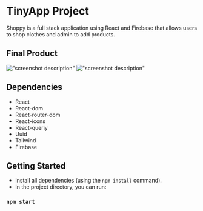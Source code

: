 # TinyApp Project

Shoppy is a full stack application using React and Firebase that allows users to shop clothes and admin to add products.

## Final Product

!["screenshot description"](#)
!["screenshot description"](#)

## Dependencies

- React
- React-dom
- React-router-dom
- React-icons
- React-queriy
- Uuid
- Tailwind
- Firebase

## Getting Started

- Install all dependencies (using the `npm install` command).
- In the project directory, you can run:

### `npm start`

